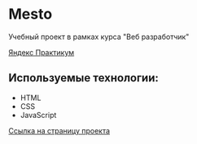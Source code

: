 # Mesto
Учебный проект в рамках курса "Веб разработчик"

[Яндекс Практикум](https://praktikum.yandex.ru)

## Используемые технологии:
- HTML
- CSS
- JavaScript

[Ссылка на страницу проекта]()
